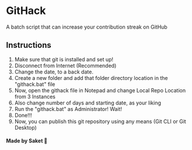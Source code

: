 # GitHack
A batch script that can increase your contribution streak on GitHub

## Instructions

1. Make sure that git is installed and set up!
2. Disconnect from Internet (Recommended)
3. Change the date, to a back date.
4. Create a new folder and add that folder directory location in the "githack.bat" file
5. Now, open the githack file in Notepad and change Local Repo Location from 3 Instances
6. Also change number of days and starting date, as your liking
7. Run the "githack.bat" as Administrator! Wait!
7. Done!!!
8. Now, you can publish this git repository using any means (Git CLI or Git Desktop)

#### Made by Saket 🌚
